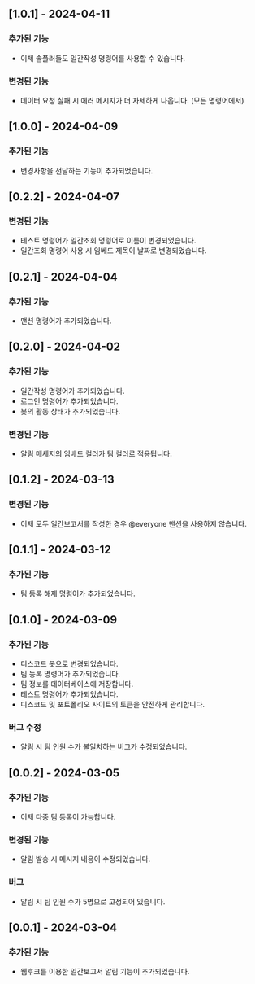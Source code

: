 ## [1.0.1] - 2024-04-11

### 추가된 기능

- 이제 솔플러들도 일간작성 명령어를 사용할 수 있습니다.

### 변경된 기능

- 데이터 요청 실패 시 에러 메시지가 더 자세하게 나옵니다. (모든 명령어에서)

## [1.0.0] - 2024-04-09

### 추가된 기능

- 변경사항을 전달하는 기능이 추가되었습니다.

## [0.2.2] - 2024-04-07

### 변경된 기능

- 테스트 명령어가 일간조회 명령어로 이름이 변경되었습니다.
- 일간조회 명령어 사용 시 임베드 제목이 날짜로 변경되었습니다.

## [0.2.1] - 2024-04-04

### 추가된 기능

- 맨션 명령어가 추가되었습니다.

## [0.2.0] - 2024-04-02

### 추가된 기능

- 일간작성 명령어가 추가되었습니다.
- 로그인 명령어가 추가되었습니다.
- 봇의 활동 상태가 추가되었습니다.

### 변경된 기능

- 알림 메세지의 임베드 컬러가 팀 컬러로 적용됩니다.

## [0.1.2] - 2024-03-13

### 변경된 기능

- 이제 모두 일간보고서를 작성한 경우 @everyone 맨션을 사용하지 않습니다.

## [0.1.1] - 2024-03-12

### 추가된 기능

- 팀 등록 해제 명령어가 추가되었습니다.

## [0.1.0] - 2024-03-09

### 추가된 기능

- 디스코드 봇으로 변경되었습니다.
- 팀 등록 명령어가 추가되었습니다.
- 팀 정보를 데이터베이스에 저장합니다.
- 테스트 명령어가 추가되었습니다.
- 디스코드 및 포트폴리오 사이트의 토큰을 안전하게 관리합니다.

### 버그 수정

- 알림 시 팀 인원 수가 불일치하는 버그가 수정되었습니다.

## [0.0.2] - 2024-03-05

### 추가된 기능

- 이제 다중 팀 등록이 가능합니다.

### 변경된 기능

- 알림 발송 시 메시지 내용이 수정되었습니다.

### 버그

- 알림 시 팀 인원 수가 5명으로 고정되어 있습니다.

## [0.0.1] - 2024-03-04

### 추가된 기능

- 웹후크를 이용한 일간보고서 알림 기능이 추가되었습니다.
